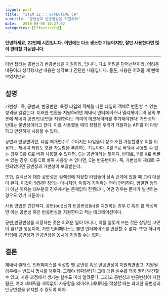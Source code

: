 ```yaml
---
layout: post
title:  "ITEM 22 :: EFFECTIVE C#"
subtitle: "공변성과 반공변성을 지원하라"
date:   2019-08-08 16:27:02
categories: [EffectiveC샵]
---
```


**안녕하세요, 22번째 시간입니다. 이번에는 다소 생소한 기능이지만, 잘만 사용한다면 많이 편리할 기능입니다.**

___

이번 챕터는 공변성과 반공변성을 지원하라, 입니다.
다소 어려운 단어선택이라, 어려운 내용이라 생각했지만 내용은 생각보다 간단한 내용입니다.
물론, 사용은 어려울 게 뻔해보였지만요.

## 설명

가변성 : 즉, 공변과, 반공변은, 특정 타입의 객체를 다른 타입의 객체로 변환할 수 있는 성격을 일컫는다. 이러한 변환을 지원하려면 제네릭 인터페이스나 델리게이트의 정의 부분에 제네릭 공변/반공변을 지원한다는 의미의 데코레이터를 추가해야한다!
가변성의 반대는 불변성이라고 한다. 이를 사용했을 때의 장점은 우리가 개발하는 API를 더 다양하고 안전하게 사용할 수 있다.

공변과 반공변이란, 타입 매개변수로 주어지는 타입들이 상호 호환 가능할경우 이를 이용하는 제네릭 타입도 호환 가능함을 추론하는 기능이다. X를 Y로 바꿔서 사용할 수 있는 경우 C<X>를 C<Y>로 바꿔 사용할 수 있다면, C<T>는 공변이라는 뜻이다. 
반대로, Y를 X로 바꿀 수 있는 경우, C<Y>를 C<X>로 바꿔 사용할 수 있다면, C<T>는 반공변이다. 즉, 가변성이 제대로 구현되었다면 공변성과 가변성이 보장받는다.

또한, 컬렉션에 대한 공변성은 컬렉션에 저장할 타입들이 상속 관계에 있을 때 고려 대상이 된다. 이것이 엄밀한 정의는 아니지만, 이렇게 기억하는 편이 편리하다. 엄밀한 정의가 아닌 이유는 대부분의 경우에서는 문제없이 진행되나, 어떤 경우는 문제가 발생하는 경우도 있기 때문이다.

사용 방법은 간단하다. 공변(out)성과 반공변성(in)을 지원하는 경우 C<in T> 혹은 <out T>를 작성하면 이는 공변성 혹은 반공변성을 지원한다고 적는 데코레이션이다.

공변,반공변성을 지정하는 것은 어려운 일이 아니나, 이를 알맞게 쓰는 것은 상당한 고민이 필요한 행동이며, 가변 인터페이스는 불변 인터페이스를 반환할 수 없다.
또한 하나의 타입에 공변성과 반공변성을 동시에 지정할 수는 없다.



## 결론

제네릭 클래스, 인터페이스를 작성할 땐 공변성 혹은 반공변성이 지원되면좋고, 지원될 경우에는 반드시 명시를 해주자.
그래야 컴파일러가 그에 대한 실수를 더욱 빨리 발견할 수 있고, 사용 과정에서 생기는 실수도 미리 알려준다.
그리고 공변성과 반공변성이 지원됨은, 여러 제네릭을 제약없이 사용함을 의미하니제네릭을 작성할 때는 최대한 공변성과 반공변성을 유지할 수 있도록 하자.






















